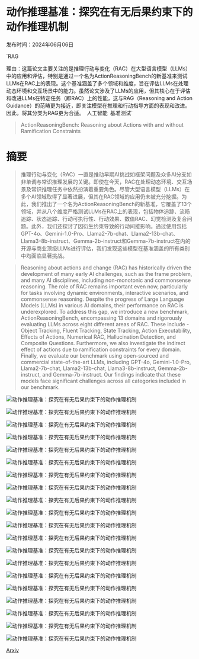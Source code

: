 # 动作推理基准：探究在有无后果约束下的动作推理机制

发布时间：2024年06月06日

`RAG

理由：这篇论文主要关注的是推理行动与变化（RAC）在大型语言模型（LLMs）中的应用和评估，特别是通过一个名为ActionReasoningBench的新基准来测试LLMs在RAC上的表现。这个基准涵盖了多个领域和维度，旨在评估LLMs在处理动态环境和交互场景中的能力。虽然论文涉及了LLMs的应用，但其核心在于评估和改进LLMs在特定任务（即RAC）上的性能，这与RAG（Reasoning and Action Guidance）的范畴更为接近，即关注模型在推理和行动指导方面的表现和改进。因此，将其分类为RAG更为合适。` `人工智能` `基准测试`

> ActionReasoningBench: Reasoning about Actions with and without Ramification Constraints

# 摘要

> 推理行动与变化（RAC）一直是推动早期AI挑战如框架问题及众多AI分支如非单调与常识推理发展的关键。即使在今天，RAC在处理动态环境、交互场景及常识推理任务中依然扮演着重要角色。尽管大型语言模型（LLMs）在多个AI领域取得了显著进展，但其在RAC领域的应用仍未被充分挖掘。为此，我们推出了一个名为ActionReasoningBench的新基准，它覆盖了13个领域，并从八个维度严格测试LLMs在RAC上的表现，包括物体追踪、流畅追踪、状态追踪、行动可执行性、行动效果、数值RAC、幻觉检测及复合问题。此外，我们还探讨了因衍生约束导致的行动间接影响。通过使用包括GPT-4o、Gemini-1.0-Pro、Llama2-7b-chat、Llama2-13b-chat、Llama3-8b-instruct、Gemma-2b-instruct和Gemma-7b-instruct在内的开源与商业顶级LLMs进行评估，我们发现这些模型在基准涵盖的所有类别中均面临显著挑战。

> Reasoning about actions and change (RAC) has historically driven the development of many early AI challenges, such as the frame problem, and many AI disciplines, including non-monotonic and commonsense reasoning. The role of RAC remains important even now, particularly for tasks involving dynamic environments, interactive scenarios, and commonsense reasoning. Despite the progress of Large Language Models (LLMs) in various AI domains, their performance on RAC is underexplored. To address this gap, we introduce a new benchmark, ActionReasoningBench, encompassing 13 domains and rigorously evaluating LLMs across eight different areas of RAC. These include - Object Tracking, Fluent Tracking, State Tracking, Action Executability, Effects of Actions, Numerical RAC, Hallucination Detection, and Composite Questions. Furthermore, we also investigate the indirect effect of actions due to ramification constraints for every domain. Finally, we evaluate our benchmark using open-sourced and commercial state-of-the-art LLMs, including GPT-4o, Gemini-1.0-Pro, Llama2-7b-chat, Llama2-13b-chat, Llama3-8b-instruct, Gemma-2b-instruct, and Gemma-7b-instruct. Our findings indicate that these models face significant challenges across all categories included in our benchmark.

![动作推理基准：探究在有无后果约束下的动作推理机制](../../../paper_images/2406.04046/x1.png)

![动作推理基准：探究在有无后果约束下的动作推理机制](../../../paper_images/2406.04046/x2.png)

![动作推理基准：探究在有无后果约束下的动作推理机制](../../../paper_images/2406.04046/x3.png)

![动作推理基准：探究在有无后果约束下的动作推理机制](../../../paper_images/2406.04046/x4.png)

![动作推理基准：探究在有无后果约束下的动作推理机制](../../../paper_images/2406.04046/x5.png)

![动作推理基准：探究在有无后果约束下的动作推理机制](../../../paper_images/2406.04046/x6.png)

![动作推理基准：探究在有无后果约束下的动作推理机制](../../../paper_images/2406.04046/x7.png)

![动作推理基准：探究在有无后果约束下的动作推理机制](../../../paper_images/2406.04046/x8.png)

![动作推理基准：探究在有无后果约束下的动作推理机制](../../../paper_images/2406.04046/x9.png)

![动作推理基准：探究在有无后果约束下的动作推理机制](../../../paper_images/2406.04046/x10.png)

![动作推理基准：探究在有无后果约束下的动作推理机制](../../../paper_images/2406.04046/x11.png)

![动作推理基准：探究在有无后果约束下的动作推理机制](../../../paper_images/2406.04046/x12.png)

![动作推理基准：探究在有无后果约束下的动作推理机制](../../../paper_images/2406.04046/x13.png)

![动作推理基准：探究在有无后果约束下的动作推理机制](../../../paper_images/2406.04046/x14.png)

![动作推理基准：探究在有无后果约束下的动作推理机制](../../../paper_images/2406.04046/x15.png)

![动作推理基准：探究在有无后果约束下的动作推理机制](../../../paper_images/2406.04046/eval_loss_true_false_llama_3_8b_it.png)

![动作推理基准：探究在有无后果约束下的动作推理机制](../../../paper_images/2406.04046/train_loss_llama-3_8b_it.png)

![动作推理基准：探究在有无后果约束下的动作推理机制](../../../paper_images/2406.04046/llama-38b-it-free-answer-eval-loss.png)

![动作推理基准：探究在有无后果约束下的动作推理机制](../../../paper_images/2406.04046/llama-3-8-b-it-free_answer_train_loss.png)

![动作推理基准：探究在有无后果约束下的动作推理机制](../../../paper_images/2406.04046/x16.png)

[Arxiv](https://arxiv.org/abs/2406.04046)